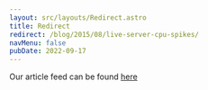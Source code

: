 ```yaml
---
layout: src/layouts/Redirect.astro
title: Redirect
redirect: /blog/2015/08/live-server-cpu-spikes/
navMenu: false
pubDate: 2022-09-17
---
```

<div>
Our article feed can be found <a href="/blog/2015/08/live-server-cpu-spikes/">here</a>
</div>
